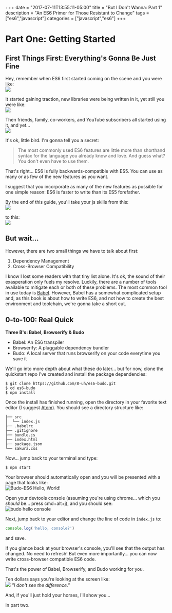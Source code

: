 +++
date = "2017-07-11T13:55:11-05:00"
title = "But I Don't Wanna: Part 1"
description = "An ES6 Primer for Those Resistant to Change"
tags = ["es6","javascript"]
categories = ["javascript","es6"]
+++

# Part One: Getting Started
## First Things First: Everything's Gonna Be Just Fine
Hey, remember when ES6 first started coming on the scene and you were like:  
![](https://media.giphy.com/media/l0ExpNqEegk5eVW2A/giphy.gif)

It started gaining traction, new libraries were being written in it, yet still you were like:  
![](https://media.giphy.com/media/xUA7aQKbl8jk3htphS/giphy.gif)

Then friends, family, co-workers, and YouTube subscribers all started using it, and yet...  
![](https://media.giphy.com/media/3o84U1BGsvE134xA9G/giphy.gif)

It's ok, little bird. I'm gonna tell you a secret:

> The most commonly used ES6 features are little more than shorthand syntax for the language you already know and love. And guess what? You don't even have to use them.

That's right... ES6 is fully backwards-compatible with ES5. You can use as many or as few of the new features as you want.

I suggest that you incorporate as many of the new features as possible for one simple reason: ES6 is faster to write than its ES5 forefather.

By the end of this guide, you'll take your js skills from this:  
![](https://media.giphy.com/media/llKJGxQ1ESmac/giphy.gif)  

to this:  
![](https://media.giphy.com/media/fQZX2aoRC1Tqw/giphy.gif)

## But wait...
However, there are two small things we have to talk about first:  

1. Dependency Management
2. Cross-Browser Compatibility

I know I lost some readers with that tiny list alone. It's ok, the sound of their exasperation only fuels my resolve. Luckily, there are a number of tools available to mitigate each or both of these problems. The most common tool in use today is [Babel](https://babeljs.io/). However, Babel has a somewhat complicated setup and, as this book is about how to write ES6, and not how to create the best environment and toolchain, we're gonna take a short cut.

## 0-to-100: Real Quick
**Three B's: Babel, Browserify & Budo**  

* Babel: An ES6 transpiler
* Browserify: A pluggable dependency bundler
* Budo: A local server that runs browserify on your code everytime you save it  

We'll go into more depth about what these do later... but for now, clone the quickstart repo I've created and install the package dependencies:

```language-bash
$ git clone https://github.com/8-uh/es6-budo.git
$ cd es6-budo
$ npm install
```

Once the install has finished running, open the directory in your favorite text editor (I suggest [Atom](http://atom.io)). You should see a directory structure like:  
```
├── src
│  └── index.js
├── .babelrc
├── .gitignore
├── bundle.js
├── index.html
├── package.json
└── sakura.css
```

Now... jump back to your terminal and type:

```language-bash
$ npm start
```

Your browser should automatically open and you will be presented with a page that looks like:  
![Budo-ES6 Hello, World!](../../img/budo-hello-world.png)

Open your devtools console (assuming you're using chrome... which you _should_ be... press <key>cmd+alt+j</key>), and you should see:  
![budo hello console](../../img/budo-hello-console.png)

Next, jump back to your editor and change the line of code in `index.js` to:  
```js
console.log('hello, console?')
```
and save.

If you glance back at your browser's console, you'll see that the output has changed. No need to refresh! But even more importantly... you can now write cross-browser compatible ES6 code.

That's the power of Babel, Browserify, and Budo working for you.

Ten dollars says you're looking at the screen like:  
![](https://media.giphy.com/media/Hj9FQuZZIBiXS/giphy.gif)
*"I don't see the difference."*

And, if you'll just hold your horses, I'll show you...  

In part two.
